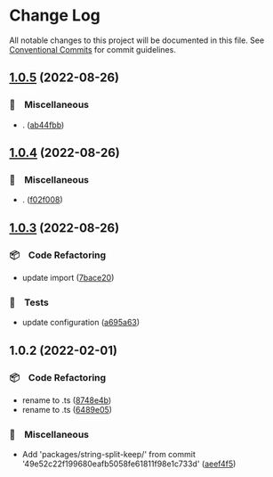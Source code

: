 # Change Log

All notable changes to this project will be documented in this file.
See [Conventional Commits](https://conventionalcommits.org) for commit guidelines.

## [1.0.5](https://github.com/bluelovers/ws-string/compare/string-split-keep2@1.0.4...string-split-keep2@1.0.5) (2022-08-26)



### 🔖　Miscellaneous

* . ([ab44fbb](https://github.com/bluelovers/ws-string/commit/ab44fbb3afc8931caea68a1528c74a4e873b0731))



## [1.0.4](https://github.com/bluelovers/ws-string/compare/string-split-keep2@1.0.3...string-split-keep2@1.0.4) (2022-08-26)



### 🔖　Miscellaneous

* . ([f02f008](https://github.com/bluelovers/ws-string/commit/f02f0084480b8c21f85f55f1c0d5f0e0e86306dc))



## [1.0.3](https://github.com/bluelovers/ws-string/compare/string-split-keep2@1.0.2...string-split-keep2@1.0.3) (2022-08-26)



### 📦　Code Refactoring

* update import ([7bace20](https://github.com/bluelovers/ws-string/commit/7bace20f1efebf35b133e58e6dd107bb2ceeb562))


### 🚨　Tests

* update configuration ([a695a63](https://github.com/bluelovers/ws-string/commit/a695a63cafc1a89b5f86cdbeb4cf1295933c9039))



## 1.0.2 (2022-02-01)


### 📦　Code Refactoring

* rename to .ts ([8748e4b](https://github.com/bluelovers/ws-string/commit/8748e4b8b5bdfe69cca80a40051ef0b2caaac7f7))
* rename to .ts ([6489e05](https://github.com/bluelovers/ws-string/commit/6489e0505ac0fab6f84bdc59f9717b72b9003fa2))


### 🔖　Miscellaneous

* Add 'packages/string-split-keep/' from commit '49e52c22f199680eafb5058fe61811f98e1c733d' ([aeef4f5](https://github.com/bluelovers/ws-string/commit/aeef4f5eacc20f2a04e7d04c744309dcc81848af))
